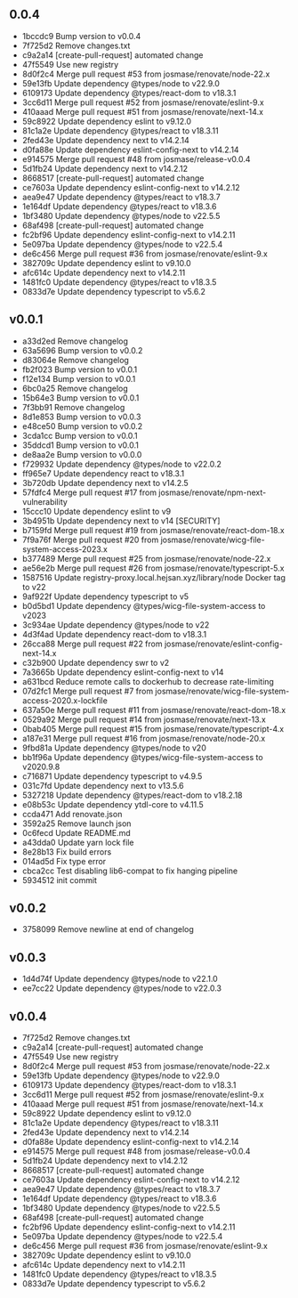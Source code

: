 ## 0.0.4

* 1bccdc9 Bump version to v0.0.4
* 7f725d2 Remove changes.txt
* c9a2a14 [create-pull-request] automated change
* 47f5549 Use new registry
* 8d0f2c4 Merge pull request #53 from josmase/renovate/node-22.x
* 59e13fb Update dependency @types/node to v22.9.0
* 6109173 Update dependency @types/react-dom to v18.3.1
* 3cc6d11 Merge pull request #52 from josmase/renovate/eslint-9.x
* 410aaad Merge pull request #51 from josmase/renovate/next-14.x
* 59c8922 Update dependency eslint to v9.12.0
* 81c1a2e Update dependency @types/react to v18.3.11
* 2fed43e Update dependency next to v14.2.14
* d0fa88e Update dependency eslint-config-next to v14.2.14
* e914575 Merge pull request #48 from josmase/release-v0.0.4
* 5d1fb24 Update dependency next to v14.2.12
* 8668517 [create-pull-request] automated change
* ce7603a Update dependency eslint-config-next to v14.2.12
* aea9e47 Update dependency @types/react to v18.3.7
* 1e164df Update dependency @types/react to v18.3.6
* 1bf3480 Update dependency @types/node to v22.5.5
* 68af498 [create-pull-request] automated change
* fc2bf96 Update dependency eslint-config-next to v14.2.11
* 5e097ba Update dependency @types/node to v22.5.4
* de6c456 Merge pull request #36 from josmase/renovate/eslint-9.x
* 382709c Update dependency eslint to v9.10.0
* afc614c Update dependency next to v14.2.11
* 1481fc0 Update dependency @types/react to v18.3.5
* 0833d7e Update dependency typescript to v5.6.2

## v0.0.1

- a33d2ed Remove changelog
- 63a5696 Bump version to v0.0.2
- d83064e Remove changelog
- fb2f023 Bump version to v0.0.1
- f12e134 Bump version to v0.0.1
- 6bc0a25 Remove changelog
- 15b64e3 Bump version to v0.0.1
- 7f3bb91 Remove changelog
- 8d1e853 Bump version to v0.0.3
- e48ce50 Bump version to v0.0.2
- 3cda1cc Bump version to v0.0.1
- 35ddcd1 Bump version to v0.0.1
- de8aa2e Bump version to v0.0.0
- f729932 Update dependency @types/node to v22.0.2
- ff965e7 Update dependency react to v18.3.1
- 3b720db Update dependency next to v14.2.5
- 57fdfc4 Merge pull request #17 from josmase/renovate/npm-next-vulnerability
- 15ccc10 Update dependency eslint to v9
- 3b4951b Update dependency next to v14 [SECURITY]
- b7159fd Merge pull request #19 from josmase/renovate/react-dom-18.x
- 7f9a76f Merge pull request #20 from josmase/renovate/wicg-file-system-access-2023.x
- b377489 Merge pull request #25 from josmase/renovate/node-22.x
- ae56e2b Merge pull request #26 from josmase/renovate/typescript-5.x
- 1587516 Update registry-proxy.local.hejsan.xyz/library/node Docker tag to v22
- 9af922f Update dependency typescript to v5
- b0d5bd1 Update dependency @types/wicg-file-system-access to v2023
- 3c934ae Update dependency @types/node to v22
- 4d3f4ad Update dependency react-dom to v18.3.1
- 26cca88 Merge pull request #22 from josmase/renovate/eslint-config-next-14.x
- c32b900 Update dependency swr to v2
- 7a3665b Update dependency eslint-config-next to v14
- a631bcd Reduce remote calls to dockerhub to decrease rate-limiting
- 07d2fc1 Merge pull request #7 from josmase/renovate/wicg-file-system-access-2020.x-lockfile
- 637a50e Merge pull request #11 from josmase/renovate/react-dom-18.x
- 0529a92 Merge pull request #14 from josmase/renovate/next-13.x
- 0bab405 Merge pull request #15 from josmase/renovate/typescript-4.x
- a187e31 Merge pull request #16 from josmase/renovate/node-20.x
- 9fbd81a Update dependency @types/node to v20
- bb1f96a Update dependency @types/wicg-file-system-access to v2020.9.8
- c716871 Update dependency typescript to v4.9.5
- 031c7fd Update dependency next to v13.5.6
- 5327218 Update dependency @types/react-dom to v18.2.18
- e08b53c Update dependency ytdl-core to v4.11.5
- ccda471 Add renovate.json
- 3592a25 Remove launch json
- 0c6fecd Update README.md
- a43dda0 Update yarn lock file
- 8e28b13 Fix build errors
- 014ad5d Fix type error
- cbca2cc Test disabling lib6-compat to fix hanging pipeline
- 5934512 init commit
## v0.0.2

* 3758099 Remove newline at end of changelog

## v0.0.3

* 1d4d74f Update dependency @types/node to v22.1.0
* ee7cc22 Update dependency @types/node to v22.0.3

## v0.0.4

* 7f725d2 Remove changes.txt
* c9a2a14 [create-pull-request] automated change
* 47f5549 Use new registry
* 8d0f2c4 Merge pull request #53 from josmase/renovate/node-22.x
* 59e13fb Update dependency @types/node to v22.9.0
* 6109173 Update dependency @types/react-dom to v18.3.1
* 3cc6d11 Merge pull request #52 from josmase/renovate/eslint-9.x
* 410aaad Merge pull request #51 from josmase/renovate/next-14.x
* 59c8922 Update dependency eslint to v9.12.0
* 81c1a2e Update dependency @types/react to v18.3.11
* 2fed43e Update dependency next to v14.2.14
* d0fa88e Update dependency eslint-config-next to v14.2.14
* e914575 Merge pull request #48 from josmase/release-v0.0.4
* 5d1fb24 Update dependency next to v14.2.12
* 8668517 [create-pull-request] automated change
* ce7603a Update dependency eslint-config-next to v14.2.12
* aea9e47 Update dependency @types/react to v18.3.7
* 1e164df Update dependency @types/react to v18.3.6
* 1bf3480 Update dependency @types/node to v22.5.5
* 68af498 [create-pull-request] automated change
* fc2bf96 Update dependency eslint-config-next to v14.2.11
* 5e097ba Update dependency @types/node to v22.5.4
* de6c456 Merge pull request #36 from josmase/renovate/eslint-9.x
* 382709c Update dependency eslint to v9.10.0
* afc614c Update dependency next to v14.2.11
* 1481fc0 Update dependency @types/react to v18.3.5
* 0833d7e Update dependency typescript to v5.6.2
